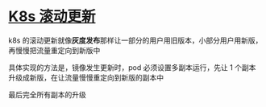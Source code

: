 # [K8s 滚动更新](/2022/07/k8s_rolling_update.md)

k8s 的滚动更新就像**灰度发布**那样让一部分的用户用旧版本，小部分用户用新版，再慢慢把流量重定向到新版中

具体实现的方法是，镜像发生更新时，pod 必须设置多副本运行，先让 1 个副本升级成新版，在让流量慢慢重定向到新版的副本中

最后完全所有副本的升级
